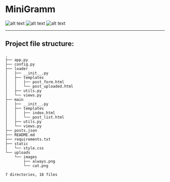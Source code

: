 # MiniGramm
![alt text](https://img.shields.io/badge/Python-v3.10.6-blue?style=for-the-badge&logo=appveyor "Python")
![alt text](https://img.shields.io/badge/Flask-v2.2.2-green?style=for-the-badge&logo=appveyor "Flask")
![alt text](https://img.shields.io/badge/Jinja2-v3.1.2-yellow?style=for-the-badge&logo=appveyor "Jinja2")
<hr>


## Project file structure:

```
.
├── app.py
├── config.py
├── loader
│   ├── __init__.py
│   ├── templates
│   │   ├── post_form.html
│   │   └── post_uploaded.html
│   ├── utils.py
│   └── views.py
├── main
│   ├── __init__.py
│   ├── templates
│   │   ├── index.html
│   │   └── post_list.html
│   ├── utils.py
│   └── views.py
├── posts.json
├── README.md
├── requirements.txt
├── static
│   └── style.css
└── uploads
    └── images
        ├── always.png
        └── cat.png

7 directories, 18 files

```
